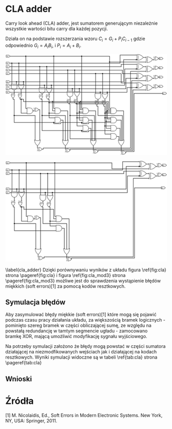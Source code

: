 # CLA adder

Carry look ahead (CLA) adder, jest sumatorem generującym niezależnie wszystkie 
wartości bitu carry dla każdej pozycji.

Działa on na podstawie rozszerzania wzoru $C_i = G_i + P_i C_{i-1}$ gdzie odpowiednio
$G_i = A_i B_i$, i $P_i = A_i + B_i$.

![Schemat 4 bitowego sumatora CLA \label{fig:cla}](assets/cla.png)

![Schemat 2 bitowego sumatora CLA obliczającego z liczb w mod 3 \label{fig:cla_mod3}](assets/cla_mod3.png)

\label{cla_adder}
Dzięki porównywaniu wyników z układu figura \ref{fig:cla} strona \pageref{fig:cla} i figura \ref{fig:cla_mod3} strona \pageref{fig:cla_mod3} możliwe jest do sprawdzenia 
wystąpienie błędów miękkich (soft errors)[1] za pomocą kodów resztkowych.

## Symulacja błędów

Aby zasymulować błędy miękkie (soft errors)[1] które mogą się pojawić podczas czasu pracy działania układu,
za większością bramek logicznych - pominięto szereg bramek w części obliczającej sumę, 
ze względu na powstałą redundancję w tamtym segmencie ugładu - zamocowano bramkę XOR, 
mającą umożliwić modyfikację sygnału wyjściowego.

Na potrzeby symulacji założono że błędy mogą powstać w części sumatora działającej na niezmodfikowanych
wejściach jak i działającej na kodach resztkowych. Wyniki symulacji widoczne są w tabeli \ref{tab:cla} strona \pageref{tab:cla}

## Wnioski


# Źródła
[1] M. Nicolaidis, Ed., Soft Errors in Modern Electronic Systems. New York, NY, USA: Springer, 2011.
